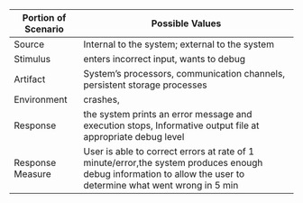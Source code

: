 Portion of Scenario	| Possible Values
--------------------|------------------
Source |	Internal to the system; external to the system
Stimulus	| enters incorrect input, wants to debug
Artifact |	System’s processors, communication channels, persistent storage processes
Environment	| crashes,
Response |	the system prints an error message and execution stops, Informative output file at appropriate debug level
Response Measure |	User is able to correct errors at rate of 1 minute/error,the system produces enough debug information to allow the user to determine what went wrong in 5 min
